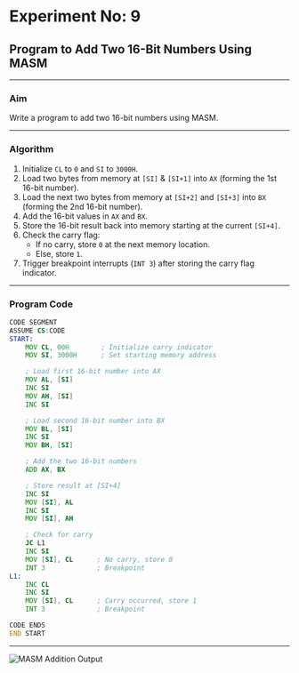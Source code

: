 # Experiment No: 9
## Program to Add Two 16-Bit Numbers Using MASM

---

### **Aim**
Write a program to add two 16-bit numbers using MASM.

---

### **Algorithm**
1. Initialize `CL` to `0` and `SI` to `3000H`.
2. Load two bytes from memory at `[SI]` & `[SI+1]` into `AX` (forming the 1st 16-bit number).
3. Load the next two bytes from memory at `[SI+2]` and `[SI+3]` into `BX` (forming the 2nd 16-bit number).
4. Add the 16-bit values in `AX` and `BX`.
5. Store the 16-bit result back into memory starting at the current `[SI+4]`.
6. Check the carry flag:
   - If no carry, store `0` at the next memory location.
   - Else, store `1`.
7. Trigger breakpoint interrupts (`INT 3`) after storing the carry flag indicator.

---

### **Program Code**

```asm
CODE SEGMENT
ASSUME CS:CODE
START:
    MOV CL, 00H        ; Initialize carry indicator
    MOV SI, 3000H      ; Set starting memory address

    ; Load first 16-bit number into AX
    MOV AL, [SI]
    INC SI
    MOV AH, [SI]
    INC SI

    ; Load second 16-bit number into BX
    MOV BL, [SI]
    INC SI
    MOV BH, [SI]

    ; Add the two 16-bit numbers
    ADD AX, BX

    ; Store result at [SI+4]
    INC SI
    MOV [SI], AL
    INC SI
    MOV [SI], AH

    ; Check for carry
    JC L1
    INC SI
    MOV [SI], CL      ; No carry, store 0
    INT 3             ; Breakpoint
L1:
    INC CL
    INC SI
    MOV [SI], CL      ; Carry occurred, store 1
    INT 3             ; Breakpoint

CODE ENDS
END START
```
---
![MASM Addition Output](images/output.png)
